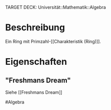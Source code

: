 TARGET DECK: Universität::Mathematik::Algebra

# Beschreibung
Ein Ring mit Primzahl-[[Charakteristik (Ring)]].

# Eigenschaften
## "Freshmans Dream"
Siehe [[Freshmans Dream]]



#Algebra 


